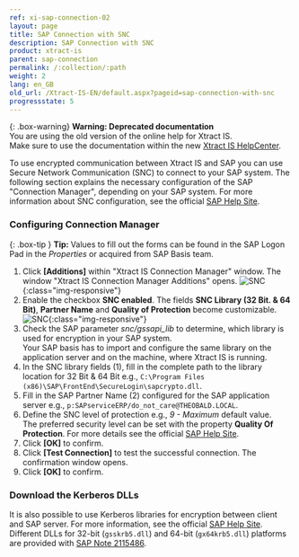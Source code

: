 ```yaml
---
ref: xi-sap-connection-02
layout: page
title: SAP Connection with SNC
description: SAP Connection with SNC
product: xtract-is
parent: sap-connection
permalink: /:collection/:path
weight: 2
lang: en_GB
old_url: /Xtract-IS-EN/default.aspx?pageid=sap-connection-with-snc
progressstate: 5
---
```


{: .box-warning}
**Warning: Deprecated documentation** <br>
You are using the old version of the online help for Xtract IS.<br>
Make sure to use the documentation within the new [Xtract IS HelpCenter](https://helpcenter.theobald-software.com/xtract-is/documentation/introduction/).


To use encrypted communication between Xtract IS and SAP you can use Secure Network Communication (SNC) to connect to your SAP system. 
The following section explains the necessary configuration of the SAP "Connection Manager", depending on your SAP system. 
For more information about SNC configuration, see the official [SAP Help Site](http://help.sap.com/saphelp_nw73/helpdata/en/44/0e2e0cc7330d19e10000000a114a6b/frameset.htm). 

### Configuring Connection Manager

{: .box-tip }
**Tip:** Values to fill out the forms can be found in the SAP Logon Pad in the *Properties* or acquired from SAP Basis team.

1. Click **[Additions]** within "Xtract IS Connection Manager" window. The window "Xtract IS Connection Manager Additions" opens.
![SNC](/img/content/SNC.png){:class="img-responsive"}
2. Enable the checkbox **SNC enabled**. The fields **SNC Library (32 Bit. & 64 Bit)**, **Partner Name** and **Quality of Protection** become customizable.
![SNC](/img/content/SNC_fields.png){:class="img-responsive"}
3. Check the SAP parameter *snc/gssapi_lib* to determine, which library is used for encryption in your SAP system. <br>
Your SAP basis has to import and configure the same library on the application server and on the machine, where Xtract IS is running.   
4. In the SNC library fields (1), fill in the complete path to the library location for 32 Bit & 64 Bit e.g., `C:\Program Files (x86)\SAP\FrontEnd\SecureLogin\sapcrypto.dll`.
5. Fill in the SAP Partner Name (2) configured for the SAP application server e.g., `p:SAPserviceERP/do_not_care@THEOBALD.LOCAL`.
7. Define the SNC level of protection e.g., *9 - Maximum* default value. <br>
The preferred security level can be set with the property **Quality Of Protection**. For more details see the official [SAP Help Site](http://help.sap.com/saphelp_nw70ehp1/helpdata/en/e6/56f466e99a11d1a5b00000e835363f/content.htm).
9. Click **[OK]** to confirm.
10. Click **[Test Connection]** to test the successful connection.
The confirmation window opens.
11. Click **[OK]** to confirm.

### Download the Kerberos DLLs
It is also possible to use Kerberos libraries for encryption between client and SAP server.
For more information, see the official [SAP Help Site](https://launchpad.support.sap.com/#/notes/2115486). 
Different DLLs for 32-bit (`gsskrb5.dll`) and 64-bit (`gx64krb5.dll`) platforms are provided with [SAP Note 2115486](https://launchpad.support.sap.com/#/notes/2115486).








